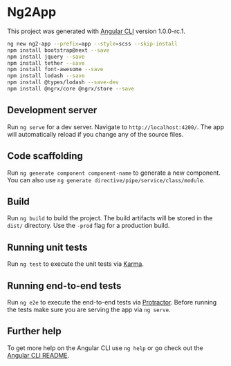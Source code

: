 # Ng2App

This project was generated with [Angular CLI](https://github.com/angular/angular-cli) version 1.0.0-rc.1.
```sh
ng new ng2-app --prefix=app --style=scss --skip-install
npm install bootstrap@next --save
npm install jquery --save
npm install tether --save
npm install font-awesome --save
npm install lodash --save
npm install @types/lodash --save-dev
npm install @ngrx/core @ngrx/store --save
```
## Development server
Run `ng serve` for a dev server. Navigate to `http://localhost:4200/`. The app will automatically reload if you change any of the source files.

## Code scaffolding

Run `ng generate component component-name` to generate a new component. You can also use `ng generate directive/pipe/service/class/module`.

## Build

Run `ng build` to build the project. The build artifacts will be stored in the `dist/` directory. Use the `-prod` flag for a production build.

## Running unit tests

Run `ng test` to execute the unit tests via [Karma](https://karma-runner.github.io).

## Running end-to-end tests

Run `ng e2e` to execute the end-to-end tests via [Protractor](http://www.protractortest.org/).
Before running the tests make sure you are serving the app via `ng serve`.

## Further help

To get more help on the Angular CLI use `ng help` or go check out the [Angular CLI README](https://github.com/angular/angular-cli/blob/master/README.md).
